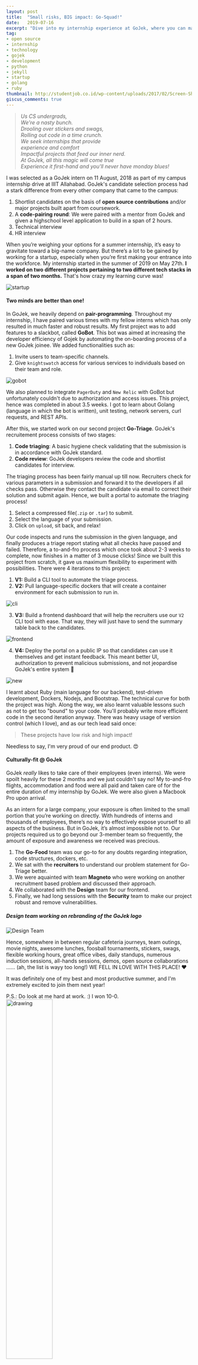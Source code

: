 ```yaml
---
layout: post
title:  "Small risks, BIG impact: Go-Squad!"
date:   2019-07-16
excerpt: "Dive into my internship experience at GoJek, where you can make a change in any way possible!"
tag:
- open source
- internship
- technology
- gojek
- development
- python
- jekyll
- startup
- golang
- ruby
thumbnail: http://studentjob.co.id/wp-content/uploads/2017/02/Screen-Shot-2017-02-02-at-13.03.55.png
giscus_comments: true
---
```


> *Us CS undergrads,*     
*We're a nasty bunch.*     
*Drooling over stickers and swags,*     
*Rolling out code in a time crunch.*     
*We seek internships that provide*     
*experience and comfort*     
*Impactful projects that feed our inner nerd.*     
*At GoJek, all this magic will come true*      
*Experience it first-hand and you'll never have monday blues!*      


I was selected as a GoJek intern on 11 August, 2018 as part of my campus internship drive at IIIT Allahabad. GoJek's candidate selection process had a stark difference from every other company that came to the campus:

1. Shortlist candidates on the basis of **open source contributions** and/or major projects built apart from coursework.
2. A **code-pairing round**: We were paired with a mentor from GoJek and given a highschool level application to build in a span of 2 hours. 
3. Technical interview
4. HR interview  

When you’re weighing your options for a summer internship, it’s easy to gravitate toward a big-name company. But there’s a lot to be gained by working for a startup, especially when you’re first making your entrance into the workforce. My internship started in the summer of 2019 on May 27th. **I worked on two different projects pertaining to two different tech stacks in a span of two months.** That's how crazy my learning curve was!

![startup](https://cdn-images-1.medium.com/max/1600/1*EqK0CSTnQhBAVAZOIbqFdg.jpeg)

#### Two minds are better than one!

In GoJek, we heavily depend on **pair-programming**. Throughout my internship, I have paired various times with my fellow interns which has only resulted in much faster and robust results. My first project was to add features to a slackbot, called **GoBot**. This bot was aimed at increasing the developer efficiency of Gojek by automating the on-boarding process of a new GoJek joinee. We added functionalities such as:

1. Invite users to team-specific channels.
2. Give `knightswatch` access for various services to individuals based on their team and role.

![gobot](https://drive.google.com/uc?export=view&id=1bFD9kC0NXB3ELdav6X4XgFEZObPFub4c)

We also planned to integrate `PagerDuty` and `New Relic` with GoBot but unfortunately couldn't due to authorization and access issues. This project, hence was completed in about 3.5 weeks. I got to learn about Golang (language in which the bot is written), unit testing, network servers, curl requests, and REST APIs.

After this, we started work on our second project **Go-Triage**. GoJek's recruitement process consists of two stages:

1. **Code triaging**: A basic hygiene check validating that the submission is in accordance with GoJek standard. 
2. **Code review**: GoJek developers review the code and shortlist candidates for interview.

The triaging process has been fairly manual up till now. Recruiters check for various parameters in a submission and forward it to the developers if all checks pass. Otherwise they contact the candidate via email to correct their solution and submit again. Hence, we built a portal to automate the triaging process! 

1. Select a compressed file(`.zip` or `.tar`) to submit.
2. Select the language of your submission.
3. Click on `upload`, sit back, and relax!

Our code inspects and runs the submission in the given language, and finally produces a triage report stating what all checks have passed and failed. Therefore, a to-and-fro process which once took about 2-3 weeks to complete, now finishes in a matter of 3 mouse clicks! Since we built this project from scratch, it gave us maximum flexibility to experiment with possibilities. There were 4 iterations to this project:

1. **V1:** Build a CLI tool to automate the triage process.
2. **V2:** Pull language-specific dockers that will create a container environment for each submission to run in.   

![cli](https://drive.google.com/uc?export=view&id=1AIzB9ZgWslqRpbnItDR2VZrFUsnBHQZw)

3. **V3:** Build a frontend dashboard that will help the recruiters use our `V2` CLI tool with ease. That way, they will just have to send the summary table back to the candidates.

![frontend](https://drive.google.com/uc?export=view&id=1pUgyt-kJe_1ynIAkZagOK0eNkcFNpQB8)

4. **V4:** Deploy the portal on a public IP so that candidates can use it themselves and get instant feedback. This meant better UI, authorization to prevent malicious submissions, and not jeopardise GoJek's entire system 🙂

![new](https://drive.google.com/uc?export=view&id=1e5ZsmB26P_FUUxfvB67nisNUAJ92GbUG)

I learnt about Ruby (main language for our backend), test-driven development, Dockers, Nodejs, and Bootstrap. The technical curve for both the project was high. Along the way, we also learnt valuable lessons such as not to get too "bound" to your code. You'll probably write more efficient code in the second iteration anyway. There was heavy usage of version control (which I love), and as our tech lead said once:

> These projects have low risk and high impact!

Needless to say, I'm very proud of our end product. 😍


#### Culturally-fit @ GoJek

GoJek *really* likes to take care of their employees (even interns). We were spoilt heavily for these 2 months and we just couldn't say no! My to-and-fro flights, accommodation and food were all paid and taken care of for the entire duration of my internship by GoJek.  We were also given a Macbook Pro upon arrival. 

As an intern for a large company, your exposure is often limited to the small portion that you’re working on directly. With hundreds of interns and thousands of employees, there’s no way to effectively expose yourself to all aspects of the business. But in GoJek, it’s almost impossible not to. Our projects required us to go beyond our 3-member team so frequently, the amount of exposure and awareness we received was precious.

1. The **Go-Food** team was our go-to for any doubts regarding integration, code structures, dockers, etc.
2. We sat with the **recruiters** to understand our problem statement for Go-Triage better.
3. We were aquainted with team **Magneto** who were working on another recruitment based problem and discussed their approach. 
4. We collaborated with the **Design** team for our frontend.
3. Finally, we had long sessions with the **Security** team to make our project robust and remove vulnerabilities.


##### *Design team working on rebranding of the GoJek logo*
![Design Team](https://drive.google.com/uc?export=view&id=1y4n78wkv6g2bvhYkXRd05KiKTHUfnLEk)

Hence, somewhere in between regular cafeteria journeys, team outings, movie nights, awesome lunches, foosball tournaments, stickers, swags, flexible working hours, great office vibes, daily standups, numerous induction sessions, all-hands sessions, demos, open source collaborations ...... (ah, the list is wayy too long!) WE FELL IN LOVE WITH THIS PLACE! ❤️


It was definitely one of my best and most productive summer, and I'm extremely excited to join them next year! 

P.S.: Do look at me hard at work. :) I won 10-0.
<img src="https://drive.google.com/uc?export=view&id=1AQNn4gWIyc9EiCcSzg30nzb1zaesO4hi" alt="drawing" style="width:50%"/>
